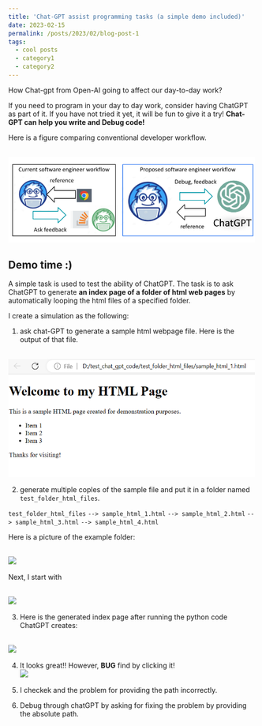 ```yaml
---
title: 'Chat-GPT assist programming tasks (a simple demo included)'
date: 2023-02-15
permalink: /posts/2023/02/blog-post-1
tags:
  - cool posts
  - category1
  - category2
---
```


How Chat-gpt from Open-AI going to affect our day-to-day work?

If you need to program in your day to day work, consider having ChatGPT as part of it.
If you have not tried it yet, it will be fun to give it a try! 
**Chat-GPT can help you write and Debug code!**

Here is a figure comparing conventional developer workflow. 

<br/><img src='/images/chat_gpt/flowchart_chatgpt_program.png' width="500" >


Demo time :) 
---
A simple task is used to test the ability of ChatGPT. The task is to ask ChatGPT to generate **an index page of a folder of html web pages** by automatically looping the html files of a specified folder. 

I create a simulation as the following: 

1. ask chat-GPT to generate a sample html webpage file. Here is the output of that file.

<br/><img src='/images/chat_gpt/example.PNG' width="500" >

2. generate multiple coples of the sample file and put it in a folder named ``` test_folder_html_files ```. 
  
  ``` test_folder_html_files ```
    ``` --> sample_html_1.html ```
    ``` --> sample_html_2.html ```
    ``` --> sample_html_3.html ```
    ``` --> sample_html_4.html ```
    

  Here is a picture of the example folder:
 
  <br/><img src='/images/chat_gpt/folder.PNG' width = "300"> 


 
 Next, I start with 

 <br/><img src='/images/chat_gpt/chat_gpt_request.PNG' width = "500"> 

 
3. Here is the generated index page after running the python code ChatGPT creates:

 <br/><img src='/images/chat_gpt/first.PNG' width = "500"> 


4. It looks great!! However, **BUG** find by clicking it!
 <br/><img src='/images/chat_gpt/not_found.PNG' width = "500"> 


5. I checkek and the problem for providing the path incorrectly. 

6. Debug through chatGPT by asking for fixing the problem by providing the absolute path.

